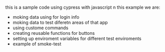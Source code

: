 this is a sample code using cypress with javascript 
n this example we are:
* moking data using for login info
* moking data to test diferetn areas of that app 
* using custome commands
* creating reusable functions for buttons 
* setting up enviroment variables for different test enviroments
* example of smoke-test
